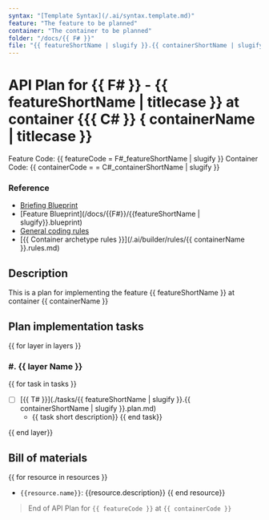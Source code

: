 ```yaml
---
syntax: "[Template Syntax](/.ai/syntax.template.md)"
feature: "The feature to be planned"
container: "The container to be planned"
folder: "/docs/{{ F# }}"
file: "{{ featureShortName | slugify }}.{{ containerShortName | slugify }}.plan.md"
---
```


# API Plan for {{ F# }} - {{ featureShortName | titlecase }} at container {{{ C# }} { containerName | titlecase }}

Feature Code: {{ featureCode = F#_featureShortName | slugify }}
Container Code: {{ containerCode = = C#_containerShortName | slugify }}

<!--
  !IMPORTANT
  No code will be generated at this point. Just the steps for generating it.
-->

### Reference

- [Briefing Blueprint](/docs/briefing.blueprint.md)
- [Feature Blueprint](/docs/{{F#}}/{{featureShortName | slugify}}.blueprint)
- [General coding rules](/.ai/builder/rules/code.rules.md)
- [{{ Container archetype rules }}](/.ai/builder/rules/{{ containerName }}.rules.md)

## Description

This is a plan for implementing the feature {{ featureShortName }} at container {{ containerName }} 


## Plan implementation tasks

<!--
Read the archetype to adapt to the architectural layers
Think about the implementation steps at each layer bottom up.
Elaborate two or three different approaches and choose the simplest one.
-->

{{ for layer in layers }}

### #. {{ layer Name }}

<!--
  Generate a list of tasks to be done by other Agent
  Add a correlative number for the task, ex: T1, T2
-->
{{ for task in tasks }}
- [ ] [{{ T# }}](./tasks/{{ featureShortName | slugify }}.{{ containerShortName | slugify }}.plan.md) 
  - {{ task short description}}
{{ end task}}

{{ end layer}}

<!--
  !IMPROVEMENT
  Refine the generated tasks list trying to find a better way of group and order them.
  Change numbering to reflect the new order
-->


## Bill of materials

<!--
Think about the resources needed to implement the feature.
A resource can be :
  - an external dependency
  - a folder that must exists
  - configuration or environment files
  - any other data file
-->

{{ for resource in resources }}
- `{{resource.name}}`: {{resource.description}}
{{ end resource}}

> End of API Plan for `{{ featureCode }}` at `{{ containerCode }}`